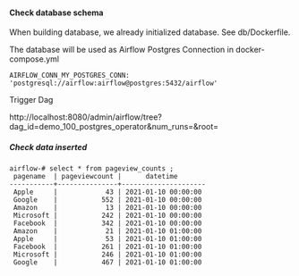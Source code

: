 #### Check database schema

When building database, we already initialized database.
See db/Dockerfile.

The database will be used as Airflow Postgres Connection in docker-compose.yml

```
AIRFLOW_CONN_MY_POSTGRES_CONN: 'postgresql://airflow:airflow@postgres:5432/airflow'
```


Trigger Dag

http://localhost:8080/admin/airflow/tree?dag_id=demo_100_postgres_operator&num_runs=&root=


##### Check data inserted 

```
airflow-# select * from pageview_counts ;
 pagename  | pageviewcount |      datetime
-----------+---------------+---------------------
 Apple     |            43 | 2021-01-10 00:00:00
 Google    |           552 | 2021-01-10 00:00:00
 Amazon    |            13 | 2021-01-10 00:00:00
 Microsoft |           242 | 2021-01-10 00:00:00
 Facebook  |           342 | 2021-01-10 00:00:00
 Amazon    |            21 | 2021-01-10 01:00:00
 Apple     |            53 | 2021-01-10 01:00:00
 Facebook  |           261 | 2021-01-10 01:00:00
 Microsoft |           246 | 2021-01-10 01:00:00
 Google    |           467 | 2021-01-10 01:00:00
 ```

